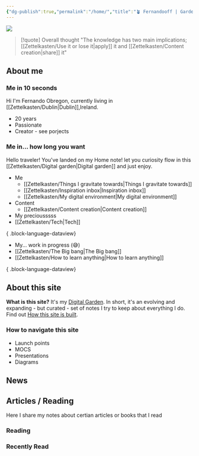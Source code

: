 ```yaml
---
{"dg-publish":true,"permalink":"/home/","title":"🪴 Fernandooff | Garden","tags":["gardenEntry"],"noteIcon":"","created":"2022-10-04T22:13:24.000+01:00"}
---
```


![](https://cdn.openart.ai/uploads/image_random_SCe4Z3ie_1670137554804_1024.webp)


> [!quote] Overall thought
> "The knowledge has two main implications;  [[Zettelkasten/Use it or lose it\|apply]] it and [[Zettelkasten/Content creation\|share]]  it" 


## About me
### Me in 10 seconds
Hi I'm Fernando Obregon, currently living in  [[Zettelkasten/Dublin\|Dublin]],Ireland. 
- 20 years
- Passionate
- Creator - see porjects
### Me in... how long you want

Hello traveler! You've landed on my Home note! let you curiosity flow in this [[Zettelkasten/Digital garden\|Digital garden]] and just enjoy.


- Me
	- [[Zettelkasten/Things I gravitate towards\|Things I gravitate towards]]
	- [[Zettelkasten/Inspiration inbox\|Inspiration inbox]]
	- [[Zettelkasten/My digital environment\|My digital environment]]
- Content
	- [[Zettelkasten/Content creation\|Content creation]]
- My preciousssss
- [[Zettelkasten/Tech\|Tech]]

{ .block-language-dataview}

- My... work in progress (😅)
- [[Zettelkasten/The Big bang\|The Big bang]]
- [[Zettelkasten/How to learn anything\|How to learn anything]]

{ .block-language-dataview}
## About this site

**What is this site?** It's my [Digital Garden](https://ajy.co/digital-garden/). In short, it's an evolving and expanding - but curated - set of notes I try to keep about everything I do. Find out [How this site is built](https://ajy.co/how-this-site-is-built/).

### How to navigate this site
- Launch points
- MOCS
- Presentations
- Diagrams

## News
## Articles / Reading
Here I share my notes about certian articles or books that I read
### Reading 
### Recently Read